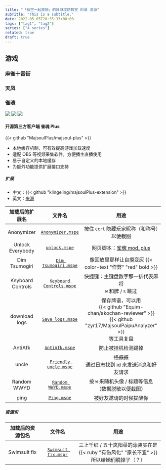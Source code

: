 ```yaml
---
title: "「有空一起放铳」的日麻攻防教室 附录 资源"
subTitle: "This is a subtitle."
date: 2022-05-05T20:35:33+08:00
tags: ["tag1", "tag2"]
series: ["A series"]
related: true
draft: true
---
```


## 游戏

### 麻雀十番街

### 天凤

### 雀魂

<span class="sticker">
  <a href="https://www.maj-soul.com/" target="_blank"><img src="https://img.shields.io/badge/雀魂麻将-中文国际服-success" /></a>
  <a href="https://mahjongsoul.game.yo-star.com/" target="_blank"><img src="https://img.shields.io/badge/MahjongSoul-美服-success" /></a>
  <a href="https://mahjongsoul.com/" target="_blank"><img src="https://img.shields.io/badge/雀魂_--じゃんたま--_-日服-success" /></a>
</span>

#### 开源第三方客户端 雀魂 Plus

<span class="sticker">
  {{< github "MajsoulPlus/majsoul-plus" >}}
</span>

- 本地缓存机制，可有效提高游戏加载速度
- 适配 OBS 等视频采集软件，方便播主直播使用
- 易于自定义的本地缓存
- 为额外功能提供扩展接口支持

##### 扩展

- 中文：{{< github "klingeling/majsoulPlus-extension" >}}
- 英文：[来源](https://repo.riichi.moe/library.html#resources-majplus)

|  加载后的扩展名   |                                                                     文件名                                                                     |                                                             用途                                                             |
| :---------------: | :--------------------------------------------------------------------------------------------------------------------------------------------: | :--------------------------------------------------------------------------------------------------------------------------: |
|    Anonymizer     |         [`Anonymizer.mspe`](https://files.riichi.moe/mjg/game%20resources%20and%20tools/Mahjong%20Soul/mods/utilities/Anonymizer.mspe)         |                                     按住 <kbd>Ctrl</kbd> 隐藏玩家昵称（和称号）以便截图                                      |
| Unlock Everybody  |                                      [`unlock.mspe`](https://github.com/vg-mjg/majsoul_mod_plus/releases)                                      |                            网页脚本：[雀魂 mod_plus](https://github.com/Avenshy/majsoul_mod_plus)                            |
|   Dim Tsumogiri   |     [`Dim Tsumogiri.mspe`](https://files.riichi.moe/mjg/game%20resources%20and%20tools/Mahjong%20Soul/mods/utilities/Dim%20Tsumogiri.mspe)     |                                 像回放里那样让自摸变灰 {{< color-text "作弊" "red" bold >}}                                  |
| Keyboard Controls | [`Keyboard Controls.mspe`](https://files.riichi.moe/mjg/game%20resources%20and%20tools/Mahjong%20Soul/mods/utilities/Keyboard%20Controls.mspe) |                          快捷键：主键盘数字那一排代表麻将<br/><kbd>W</kbd> 和牌 / <kbd>S</kbd> 跳过                          |
|   download logs   |         [`Save logs.mspe`](https://files.riichi.moe/mjg/game%20resources%20and%20tools/Mahjong%20Soul/mods/utilities/Save%20logs.mspe)         | 保存牌谱，可以用<br/>{{< github "Equim-chan/akochan-reviewer" >}} {{< github "zyr17/MajsoulPaipuAnalyzer" >}}<br/>等工具复盘 |
|      AntiAfk      |                         [`AntiAfk.mspe`](https://github.com/NeverDecaf/majsoul-mods/blob/master/AntiAfk.mspe?raw=true)                         |                                                      防止被挂机检测踢掉                                                      |
|       uncle       |    [`Friendly uncle.mspe`](https://files.riichi.moe/mjg/game%20resources%20and%20tools/Mahjong%20Soul/mods/utilities/Friendly%20uncle.mspe)    |                                     ~~怪叔叔~~<br/>通过日志找到 id 来发送消息和好友请求                                      |
|    Random WWYD    |       [`Random WWYD.mspe`](https://files.riichi.moe/mjg/game%20resources%20and%20tools/Mahjong%20Soul/mods/utilities/Random%20WWYD.mspe)       |                               按 <kbd>W</kbd> 来随机头像 / 标题等信息<br/>（数据脱敏以便截图）                               |
|       ping        |               [`Ping.mspe`](https://files.riichi.moe/mjg/game%20resources%20and%20tools/Mahjong%20Soul/mods/utilities/Ping.mspe)               |                                                    被好友邀请的时候提醒你                                                    |

##### 资源包

| 加载后的资源包名 |                                                                文件名                                                                |                                                用途                                                |
| :--------------: | :----------------------------------------------------------------------------------------------------------------------------------: | :------------------------------------------------------------------------------------------------: |
|   Swimsuit fix   | [`Swimsuit fix.mspr`](https://files.riichi.moe/mjg/game%20resources%20and%20tools/Mahjong%20Soul/mods/utilities/Swimsuit%20fix.mspr) | 三上千织 / 五十岚阳菜的泳装实在是{{< ruby "有伤风化" "家长不宜" >}}<br/>所以~~给她们脱掉了~~（？） |
